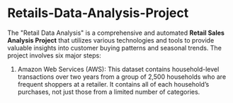 # Retails-Data-Analysis-Project
The "Retail Data Analysis" is a comprehensive and automated **Retail Sales Analysis Project** that utilizes various technologies and tools to provide valuable insights into customer buying patterns and seasonal trends. The project involves six major steps:
1. Amazon Web Services (AWS):
This dataset contains household-level transactions over two years from a group of 2,500 households who are frequent shoppers at a retailer. It contains all of each household’s purchases, not just those from a limited number of categories.
